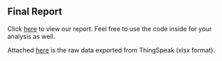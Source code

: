 ## Final Report

Click <a href="https://github.com/deedeeharris/agritech2021/blob/main/report/hcmeter_report_26072021.ipynb">here</a> to view our report. Feel free to use the code inside for your analysis as well.

Attached <a href="https://github.com/deedeeharris/agritech2021/blob/main/report/final_data.xlsx">here</a> is the raw data exported from ThingSpeak (xlsx format).



